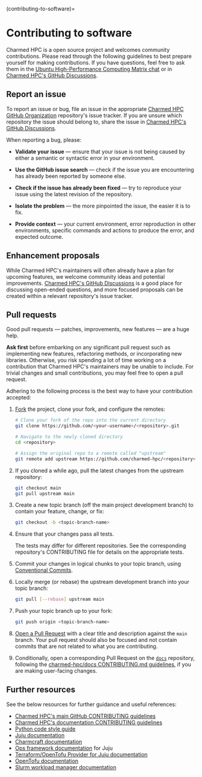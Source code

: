 (contributing-to-software)=
# Contributing to software

Charmed HPC is a open source project and welcomes community contributions. Please read through the following guidelines to best prepare yourself for making contributions. If you have questions, feel free to ask them in the [Ubuntu High-Performance Computing Matrix chat](https://matrix.to/#/#hpc:ubuntu.com) or in [Charmed HPC's GitHub Discussions](https://github.com/orgs/charmed-hpc/discussions). 


## Report an issue

To report an issue or bug, file an issue in the appropriate [Charmed HPC GitHub Organization](https://github.com/charmed-hpc) repository's issue tracker. If you are unsure which repository the issue should belong to, share the issue in [Charmed HPC's GitHub Discussions](https://github.com/orgs/charmed-hpc/discussions).

When reporting a bug, please:

* __Validate your issue__ &mdash; ensure that your issue is not being caused by either
a semantic or syntactic error in your environment.

* __Use the GitHub issue search__ &mdash; check if the issue you are encountering has
already been reported by someone else.

* __Check if the issue has already been fixed__ &mdash; try to reproduce your issue
using the latest revision of the repository.

* __Isolate the problem__ &mdash; the more pinpointed the issue, the easier it is to fix.

* __Provide context__ &mdash; your current environment, error reproduction in other environments, specific commands and actions to produce the error, and expected outcome.

## Enhancement proposals

While Charmed HPC's maintainers will often already have a plan for upcoming features, we welcome community ideas and potential improvements. [Charmed HPC's GitHub Discussions](https://github.com/orgs/charmed-hpc/discussions) is a good place for discussing open-ended questions, and more focused proposals can be created within a relevant repository's issue tracker.

## Pull requests

Good pull requests &mdash; patches, improvements, new features &mdash; are a huge help.

__Ask first__ before embarking on any significant pull request such as implementing new features, refactoring methods, or incorporating new libraries. Otherwise, you risk spending a lot of time working on a contribution that Charmed HPC's maintainers may be unable to include. For trivial changes and small contributions, you may feel free to open a pull request.

Adhering to the following process is the best way to have your contribution accepted:

1. [Fork](https://help.github.com/articles/fork-a-repo/) the project, clone your fork,
   and configure the remotes:

   ```bash
   # Clone your fork of the repo into the current directory
   git clone https://github.com/<your-username>/<repository>.git

   # Navigate to the newly cloned directory
   cd <repository>

   # Assign the original repo to a remote called "upstream"
   git remote add upstream https://github.com/charmed-hpc/<repository>.git
   ```

2. If you cloned a while ago, pull the latest changes from the upstream repository:

   ```bash
   git checkout main
   git pull upstream main
   ```

3. Create a new topic branch (off the main project development branch) to
   contain your feature, change, or fix:

   ```bash
   git checkout -b <topic-branch-name>
   ```

4. Ensure that your changes pass all tests.

   The tests may differ for different repositories. See the corresponding repository's CONTRIBUTING file
    for details on the appropriate tests. 


7. Commit your changes in logical chunks to your topic branch, using [Conventional Commits](https://www.conventionalcommits.org/en/v1.0.0/).

8. Locally merge (or rebase) the upstream development branch into your topic branch:

   ```bash
   git pull [--rebase] upstream main
   ```

9. Push your topic branch up to your fork:

   ```bash
   git push origin <topic-branch-name>
   ```

10. [Open a Pull Request](https://help.github.com/articles/about-pull-requests/)
    with a clear title and description against the `main` branch. Your pull request should also be focused and not contain commits that are not related to what you are contributing.

11. Conditionally, open a corresponding Pull Request on the [`docs`](https://github.com/charmed-hpc/docs) repository, following the [charmed-hpc/docs CONTRIBUTING.md guidelines](https://github.com/charmed-hpc/docs/blob/main/CONTRIBUTING.md#pull-requests-and-contributing-process), if you are making user-facing changes.

## Further resources

See the below resources for further guidance and useful references:

* [Charmed HPC's main GitHub CONTRIBUTING guidelines](https://github.com/charmed-hpc/.github/blob/main/CONTRIBUTING.md)
* [Charmed HPC's documentation CONTRIBUTING guidelines](https://github.com/charmed-hpc/docs/blob/main/CONTRIBUTING.md)
* [Python code style guide](https://pep8.org/)
* [Juju documentation](https://documentation.ubuntu.com/juju)
* [Charmcraft documentation](https://canonical-charmcraft.readthedocs-hosted.com/stable/)
* [Ops framework documentation](https://ops.readthedocs.io/en/latest/) for Juju
* [Terraform/OpenTofu Provider for Juju documentation](https://canonical-terraform-provider-juju.readthedocs-hosted.com/en/latest/)
* [OpenTofu documentation](https://opentofu.org/docs/)
* [Slurm workload manager documentation](https://slurm.schedmd.com/documentation.html)